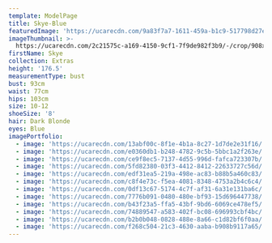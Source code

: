 ```yaml
---
template: ModelPage
title: Skye-Blue
featuredImage: 'https://ucarecdn.com/9a83f7a7-1611-459a-b1c9-517798d27eca/'
imageThumbnail: >-
  https://ucarecdn.com/2c21575c-a169-4150-9cf1-7f9de982f3b9/-/crop/908x1273/271,0/-/preview/
firstName: Skye
collection: Extras
height: '176.5'
measurementType: bust
bust: 93cm
waist: 77cm
hips: 103cm
size: 10-12
shoeSize: '8'
hair: Dark Blonde
eyes: Blue
imagePortfolio:
  - image: 'https://ucarecdn.com/13abf00c-8f1e-4b1a-8c27-1d7de2e31f16/'
  - image: 'https://ucarecdn.com/e0360db1-b248-4782-9c5b-5bbc1a2f263e/'
  - image: 'https://ucarecdn.com/ce9f8ec5-7137-4d55-996d-fafca723307b/'
  - image: 'https://ucarecdn.com/5fd82380-03f3-4412-8412-22633727c56d/'
  - image: 'https://ucarecdn.com/edf31ea5-219a-498e-ac83-b88b5a460c83/'
  - image: 'https://ucarecdn.com/c8f4e73c-f5ea-4081-8348-4753a2b4c6c4/'
  - image: 'https://ucarecdn.com/0df13c67-5174-4c7f-af31-6a31e131ba6c/'
  - image: 'https://ucarecdn.com/7776b091-0480-480e-bf93-15d696447738/'
  - image: 'https://ucarecdn.com/b43f23a5-ffa5-43bf-9bd6-6069ce478ef5/'
  - image: 'https://ucarecdn.com/74889547-a583-402f-bc08-696993cbf4bc/'
  - image: 'https://ucarecdn.com/b2b0b048-0828-488e-8a66-c1d82bf6f0aa/'
  - image: 'https://ucarecdn.com/f268c504-21c3-4630-aaba-b908b9117a65/'
---
```



